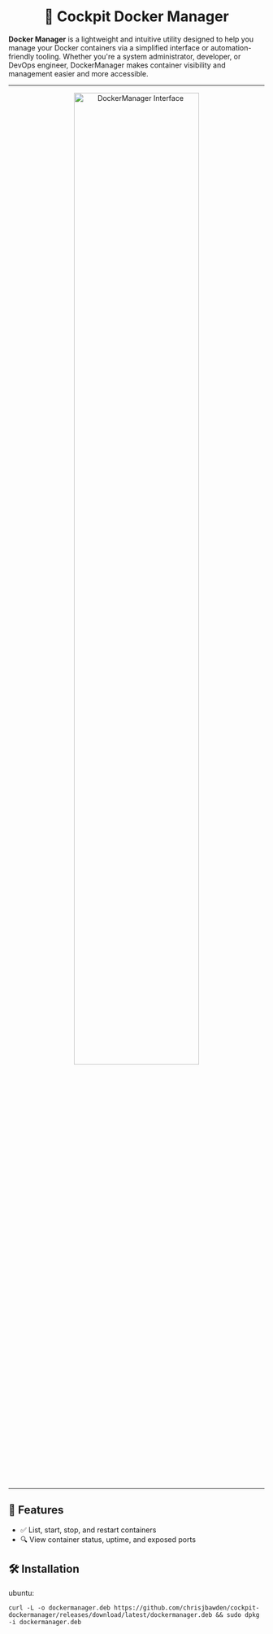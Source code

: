 
<div align="center">
  
# 🐳 Cockpit Docker Manager
  
</div>

**Docker Manager** is a lightweight and intuitive utility designed to help you manage your Docker containers via a simplified interface or automation-friendly tooling. Whether you're a system administrator, developer, or DevOps engineer, DockerManager makes container visibility and management easier and more accessible.

---

<div align="center">
  <img src="https://github.com/chrisjbawden/cockpit-dockermanager/blob/main/misc/45634534573.png" alt="DockerManager Interface" style="width:70%; margin:auto;" />
</div>

---

## 🚀 Features

- ✅ List, start, stop, and restart containers
- 🔍 View container status, uptime, and exposed ports

## 🛠️ Installation

ubuntu:
<br>
```
curl -L -o dockermanager.deb https://github.com/chrisjbawden/cockpit-dockermanager/releases/download/latest/dockermanager.deb && sudo dpkg -i dockermanager.deb
```
